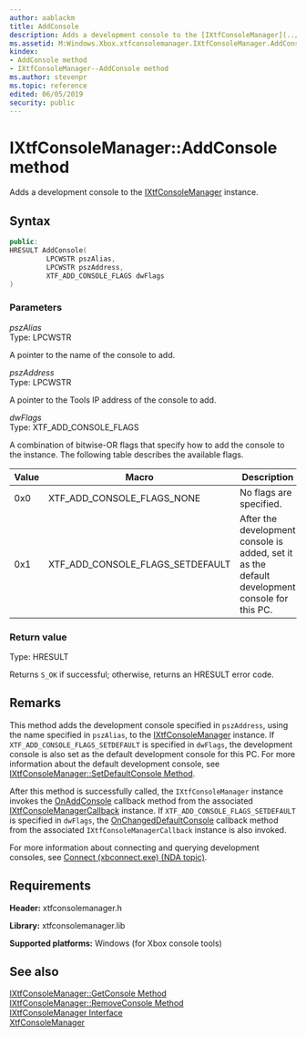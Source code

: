```yaml
---
author: aablackm
title: AddConsole
description: Adds a development console to the [IXtfConsoleManager](../ixtfconsolemanager-xtfconsolemanager-xbox-microsoft-t.md) instance.
ms.assetid: M:Windows.Xbox.xtfconsolemanager.IXtfConsoleManager.AddConsole(LPCWSTR,LPCWSTR,XTF_ADD_CONSOLE_FLAGS)
kindex:
- AddConsole method
- IXtfConsoleManager--AddConsole method
ms.author: stevenpr
ms.topic: reference
edited: 06/05/2019
security: public
---
```


# IXtfConsoleManager::AddConsole method
  
Adds a development console to the [IXtfConsoleManager](../ixtfconsolemanager-xtfconsolemanager-xbox-microsoft-t.md) instance.  
  
<a id="syntaxSection"></a>  
  
## Syntax
  
```cpp
public:
HRESULT AddConsole(
         LPCWSTR pszAlias,
         LPCWSTR pszAddress,
         XTF_ADD_CONSOLE_FLAGS dwFlags
)  
```
  
<a id="parametersSection"></a>
  
### Parameters
  
*pszAlias*  
Type: LPCWSTR  
  
A pointer to the name of the console to add.  
  
*pszAddress*  
Type: LPCWSTR  
  
A pointer to the Tools IP address of the console to add.  
  
*dwFlags*  
Type: XTF_ADD_CONSOLE_FLAGS  
  
A combination of bitwise-OR flags that specify how to add the console to the instance. The following table describes the available flags.  
  
| Value | Macro | Description |  
| ----- | ----- | ----------- |  
| 0x0 | XTF_ADD_CONSOLE_FLAGS_NONE | No flags are specified. |  
| 0x1 | XTF_ADD_CONSOLE_FLAGS_SETDEFAULT | After the development console is added, set it as the default development console for this PC. |  
  
<a id="retvalSection"></a>
  
### Return value
  
Type: HRESULT  
  
Returns `S_OK` if successful; otherwise, returns an HRESULT error code.  
  
<a id="remarksSection"></a>
  
## Remarks
  
This method adds the development console specified in `pszAddress`, using the name specified in `pszAlias`, to the [IXtfConsoleManager](../ixtfconsolemanager-xtfconsolemanager-xbox-microsoft-t.md) instance. If `XTF_ADD_CONSOLE_FLAGS_SETDEFAULT` is specified in `dwFlags`, the development console is also set as the default development console for this PC. For more information about the default development console, see [IXtfConsoleManager::SetDefaultConsole Method](setdefaultconsole-ixtfconsolemanager-xtfconsolemanager-xbox-microsoft-m.md).  
  
After this method is successfully called, the `IXtfConsoleManager` instance invokes the [OnAddConsole](../../IXtfConsoleManagerCallback/methods/onaddconsole-ixtfconsolemanagercallback-xtfconsolemanager-xbox-microsoft-.md) callback method from the associated [IXtfConsoleManagerCallback](../../IXtfConsoleManagerCallback/ixtfconsolemanagercallback-xtfconsolemanager-xbox-microsoft-t.md) instance. If `XTF_ADD_CONSOLE_FLAGS_SETDEFAULT` is specified in `dwFlags`, the [OnChangedDefaultConsole](../../IXtfConsoleManagerCallback/methods/onchangeddefaultconsole-ixtfconsolemanagercallback-xtfconsolemanager-xbox.md) callback method from the associated `IXtfConsoleManagerCallback` instance is also invoked.  
  
For more information about connecting and querying development consoles, see [Connect (xbconnect.exe) (NDA topic)](../../../../../../../tools-console/xbox-tools-and-apis/commandlinetools/xbconnect.md).  
  
<a id="requirementsSection"></a>
  
## Requirements
  
**Header:** xtfconsolemanager.h  
  
**Library:** xtfconsolemanager.lib  
  
**Supported platforms:** Windows (for Xbox console tools)  
  
<a id="seealsoSection"></a>
  
## See also
  
[IXtfConsoleManager::GetConsole Method](getconsole-ixtfconsolemanager-xtfconsolemanager-xbox-microsoft-m.md)  
[IXtfConsoleManager::RemoveConsole Method](removeconsole-ixtfconsolemanager-xtfconsolemanager-xbox-microsoft-m.md)  
[IXtfConsoleManager Interface](../ixtfconsolemanager-xtfconsolemanager-xbox-microsoft-t.md)  
[XtfConsoleManager](../../../xtfconsolemanager-xbox-microsoft-n.md)  
  